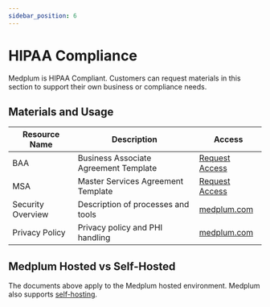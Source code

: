 ```yaml
---
sidebar_position: 6
---
```


# HIPAA Compliance

Medplum is HIPAA Compliant. Customers can request materials in this section to support their own business or compliance needs.

## Materials and Usage

| Resource Name     | Description                           | Access                                                                                                                                                |
| ----------------- | ------------------------------------- | ----------------------------------------------------------------------------------------------------------------------------------------------------- |
| BAA               | Business Associate Agreement Template | [Request Access](https://docs.google.com/document/d/1hXI0Uf2YxhT1_m-RFZpJFvbt3fl1Ac_2/edit?usp=sharing&ouid=115651930576812038339&rtpof=true&sd=true) |
| MSA               | Master Services Agreement Template    | [Request Access](https://docs.google.com/document/d/1w0atWE19fVH8Yszr-nROhZJVj7gCt-BT/edit?usp=sharing&ouid=115651930576812038339&rtpof=true&sd=true) |
| Security Overview | Description of processes and tools    | [medplum.com](https://www.medplum.com/security)                                                                                                       |
| Privacy Policy    | Privacy policy and PHI handling       | [medplum.com](https://www.medplum.com/privacy)                                                                                                        |

## Medplum Hosted vs Self-Hosted

The documents above apply to the Medplum hosted environment. Medplum also supports [self-hosting](/docs/self-hosting).
